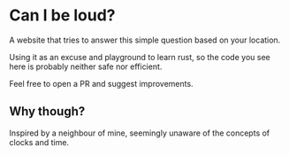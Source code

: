 # Can I be loud?

A website that tries to answer this simple question based on your location.

Using it as an excuse and playground to learn rust, so the code you see here is probably
neither safe nor efficient.

Feel free to open a PR and suggest improvements.

## Why though?

Inspired by a neighbour of mine, seemingly unaware of the concepts of clocks and time.
